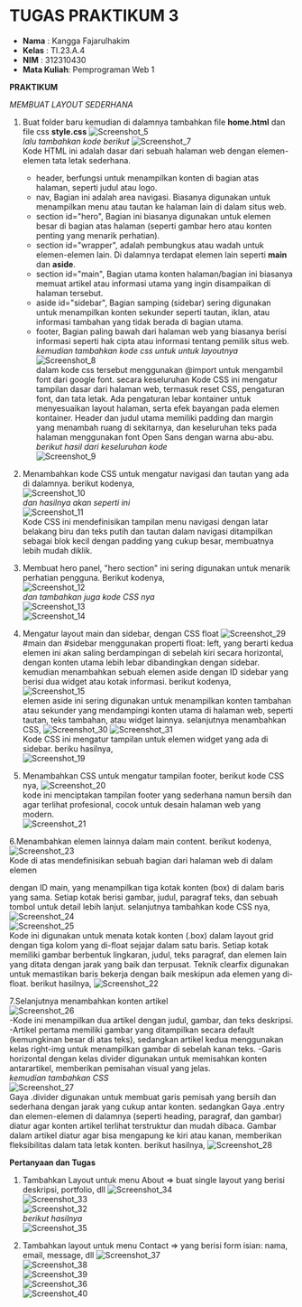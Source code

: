 # TUGAS PRAKTIKUM 3
- **Nama**    : Kangga Fajarulhakim
- **Kelas**   : TI.23.A.4
- **NIM**     : 312310430
- **Mata Kuliah**: Pemprograman Web 1

**PRAKTIKUM**

*MEMBUAT LAYOUT SEDERHANA*

1. Buat folder baru kemudian di dalamnya tambahkan file **home.html** dan file css **style.css**
   ![Screenshot_5](https://github.com/user-attachments/assets/a1627f00-0b77-4855-ad87-47a205bae195)<br>
   *lalu tambahkan kode berikut*
   ![Screenshot_7](https://github.com/user-attachments/assets/e2d6b8ab-e767-42d2-a267-199ba1df1c43) <br>
   Kode HTML ini adalah dasar dari sebuah halaman web dengan elemen-elemen tata letak sederhana.
   - header, berfungsi untuk menampilkan konten di bagian atas halaman, seperti judul atau logo.
   - nav, Bagian ini adalah area navigasi. Biasanya digunakan untuk menampilkan menu atau tautan ke halaman lain di dalam situs web.
   - section id="hero", Bagian ini biasanya digunakan untuk elemen besar di bagian atas halaman (seperti gambar hero atau konten penting yang menarik perhatian).
   - section id="wrapper", adalah pembungkus atau wadah untuk elemen-elemen lain. Di dalamnya terdapat elemen lain seperti **main** dan **aside**.
   - section id="main", Bagian utama konten halaman/bagian ini biasanya memuat artikel atau informasi utama yang ingin disampaikan di halaman tersebut.
   - aside id="sidebar", Bagian samping (sidebar) sering digunakan untuk menampilkan konten sekunder seperti tautan, iklan, atau informasi tambahan yang tidak berada di bagian utama.
   - footer, Bagian paling bawah dari halaman web yang biasanya berisi informasi seperti hak cipta atau informasi tentang pemilik situs web.<br>
   *kemudian tambahkan kode css untuk untuk layoutnya*<br>
   ![Screenshot_8](https://github.com/user-attachments/assets/bc0cf565-4d44-44c2-a240-c9ef86d34d3b)<br>
   dalam kode css tersebut menggunakan @import untuk mengambil font dari google font. secara keseluruhan Kode CSS ini mengatur tampilan dasar dari halaman web, termasuk reset CSS, pengaturan font, dan tata letak. Ada pengaturan lebar kontainer untuk menyesuaikan layout halaman, serta efek bayangan pada elemen kontainer. Header dan judul utama memiliki padding dan margin yang menambah ruang di sekitarnya, dan keseluruhan teks pada halaman menggunakan font Open Sans dengan warna abu-abu.<br>
   *berikut hasil dari keseluruhan kode*<br>
   ![Screenshot_9](https://github.com/user-attachments/assets/13c31a6e-6952-4294-a6b5-d7a811c45211)

2. Menambahkan kode CSS untuk mengatur navigasi dan tautan yang ada di dalamnya. berikut kodenya,<br>
   ![Screenshot_10](https://github.com/user-attachments/assets/c554a212-a80f-487b-bc05-6ba1df7b2f8c)<br>
   *dan hasilnya akan seperti ini*<br>
   ![Screenshot_11](https://github.com/user-attachments/assets/5292bd95-9e80-414f-8f29-80ac7eb0bd88)<br>
   Kode CSS ini mendefinisikan tampilan menu navigasi dengan latar belakang biru dan teks putih dan tautan dalam navigasi ditampilkan sebagai blok kecil dengan padding yang cukup besar, membuatnya lebih mudah diklik.

3. Membuat hero panel, "hero section" ini sering digunakan untuk menarik perhatian pengguna. Berikut kodenya, <br>
  ![Screenshot_12](https://github.com/user-attachments/assets/c7fdcde2-530e-42a9-8a97-edd93220340d)<br>
  *dan tambahkan juga kode CSS nya*<br>
  ![Screenshot_13](https://github.com/user-attachments/assets/a70d0497-5319-4ac1-be45-6f82f9b68654)<br>
  ![Screenshot_14](https://github.com/user-attachments/assets/dcecd27c-6f1f-4cc9-a1aa-e521626a6337)

4. Mengatur layout main dan sidebar, dengan CSS float
   ![Screenshot_29](https://github.com/user-attachments/assets/3b376227-adc5-456a-8f50-0f6dc096fc8c)<br>
   #main dan #sidebar menggunakan properti float: left, yang berarti kedua elemen ini akan saling berdampingan di sebelah kiri secara horizontal, dengan konten utama lebih lebar dibandingkan dengan sidebar. kemudian menambahkan sebuah elemen aside dengan ID sidebar yang berisi dua widget atau kotak informasi. berikut kodenya,<br>
   ![Screenshot_15](https://github.com/user-attachments/assets/3e344735-73ab-4385-b178-f7750f823eaa)<br>
   elemen aside ini sering digunakan untuk menampilkan konten tambahan atau sekunder yang mendampingi konten utama di halaman web, seperti tautan, teks tambahan, atau widget lainnya. selanjutnya menambahkan CSS,
   ![Screenshot_30](https://github.com/user-attachments/assets/c2ab7271-10c8-4772-9195-ccb1484d4a15)
   ![Screenshot_31](https://github.com/user-attachments/assets/57a02cf3-dd24-4b16-b96f-c936c8ed5483)<br>
   Kode CSS ini mengatur tampilan untuk elemen widget yang ada di sidebar. beriku hasilnya,<br>
   ![Screenshot_19](https://github.com/user-attachments/assets/2b5a22b3-38af-4f02-a018-d36e64ce8655)

5. Menambahkan CSS untuk mengatur tampilan footer, berikut kode CSS nya,
   ![Screenshot_20](https://github.com/user-attachments/assets/35d1240b-66ce-4810-bd2d-615a29cf9bd5)<br>
   kode ini menciptakan tampilan footer yang sederhana namun bersih dan agar terlihat profesional, cocok untuk desain halaman web yang modern.<br>
   ![Screenshot_21](https://github.com/user-attachments/assets/74ecfbfc-fb55-4f27-8fb5-b5776960e49e)

6.Menambahkan elemen lainnya dalam main content. berikut kodenya,
  ![Screenshot_23](https://github.com/user-attachments/assets/eb0977cc-5b6a-44e0-be85-55d2104ac380)<br>
  Kode di atas mendefinisikan sebuah bagian dari halaman web di dalam elemen <section> dengan ID main, yang menampilkan tiga kotak konten (box) di dalam baris yang sama. Setiap kotak berisi gambar, judul, paragraf teks, dan sebuah tombol untuk detail lebih lanjut. selanjutnya tambahkan kode CSS nya,
  ![Screenshot_24](https://github.com/user-attachments/assets/4eaa0910-68d7-4f46-bd7b-d99c033effe2)<br>
  ![Screenshot_25](https://github.com/user-attachments/assets/d66a4450-b160-4b99-b49c-5bd1c2dbd5e7)<br>
  Kode ini digunakan untuk menata kotak konten (.box) dalam layout grid dengan tiga kolom yang di-float sejajar dalam satu baris. Setiap kotak memiliki gambar berbentuk lingkaran, judul, teks paragraf, dan elemen lain yang ditata dengan jarak yang baik dan terpusat. Teknik clearfix digunakan untuk memastikan baris bekerja dengan baik meskipun ada elemen yang di-float. berikut hasilnya,
  ![Screenshot_22](https://github.com/user-attachments/assets/3b248b4f-78df-482e-9d76-04471ff9e731)

7.Selanjutnya menambahkan konten artikel <br>
  ![Screenshot_26](https://github.com/user-attachments/assets/c25dcd3a-983a-4970-a613-0a98655e6696)<br>
  -Kode ini menampilkan dua artikel dengan judul, gambar, dan teks deskripsi.
  -Artikel pertama memiliki gambar yang ditampilkan secara default (kemungkinan besar di atas teks), sedangkan artikel kedua menggunakan kelas right-img untuk menampilkan gambar di sebelah kanan teks.
  -Garis horizontal dengan kelas divider digunakan untuk memisahkan konten antarartikel, memberikan pemisahan visual yang jelas.<br>
  *kemudian tambahkan CSS*<br>
  ![Screenshot_27](https://github.com/user-attachments/assets/b8b40bfa-c6bd-44d5-a2cf-b49ed5635286)<br>
  Gaya .divider digunakan untuk membuat garis pemisah yang bersih dan sederhana dengan jarak yang cukup antar konten. sedangkan Gaya .entry dan elemen-elemen di dalamnya (seperti heading, paragraf, dan gambar) diatur agar konten artikel terlihat terstruktur dan mudah dibaca. Gambar dalam artikel diatur agar bisa mengapung ke kiri atau kanan, memberikan fleksibilitas dalam tata letak konten. berikut hasilnya,
  ![Screenshot_28](https://github.com/user-attachments/assets/2856c3ce-01c6-451a-b69f-2b3e40354ee3)


**Pertanyaan dan Tugas**
1. Tambahkan Layout untuk menu About
=> buat single layout yang berisi deskripsi, portfolio, dll
  ![Screenshot_34](https://github.com/user-attachments/assets/07087fdc-5f3a-44b8-91fb-bc272ae378f1)<br>
  ![Screenshot_33](https://github.com/user-attachments/assets/9088ae5b-3663-4026-b55a-86316f8906bc)<br>
  ![Screenshot_32](https://github.com/user-attachments/assets/fe718fa5-4baa-4510-8558-f49d74c44688)<br>
  *berikut hasilnya*<br>
  ![Screenshot_35](https://github.com/user-attachments/assets/5bd2e3a5-6fff-465e-ad23-bd1b1ac31f09)

2. Tambahkan layout untuk menu Contact
=> yang berisi form isian: nama, email, message, dll
  ![Screenshot_37](https://github.com/user-attachments/assets/3ed2d49f-ebaa-41db-84ba-ac8fca642811)<br>
  ![Screenshot_38](https://github.com/user-attachments/assets/fa489f1b-2fea-4550-aec0-7aef20205a36)<br>
  ![Screenshot_39](https://github.com/user-attachments/assets/eab8bdeb-6798-4907-84c3-409c43f656e5)<br>
  ![Screenshot_36](https://github.com/user-attachments/assets/b9766ee6-76ce-4ad5-b4d1-f7abaab5e1c4)<br>
  ![Screenshot_40](https://github.com/user-attachments/assets/d7c04196-1964-4d96-a059-15efbb8b8f04)






















  







  



  

